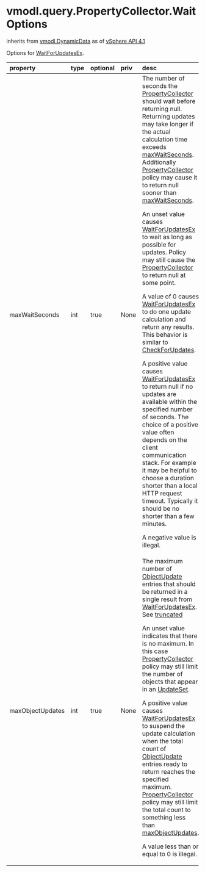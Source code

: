 vmodl.query.PropertyCollector.WaitOptions
=========================================
inherits from [vmodl.DynamicData](docs/vmodl.DynamicData.md)
as of [vSphere API 4.1](vim.version.md#vmodl.query.version.version3)


Options for <a href="vmodl.query.PropertyCollector.md#waitForUpdatesEx">WaitForUpdatesEx</a>.

| property | type | optional | priv | desc |
|:---------|:-----|:---------|:-----|:-----|
| maxWaitSeconds | int | true | None | The number of seconds the <a href="vmodl.query.PropertyCollector.md">PropertyCollector</a> should wait   before returning null. Returning updates may take longer if the   actual calculation time exceeds <a href="vmodl.query.PropertyCollector.WaitOptions.md#maxWaitSeconds">maxWaitSeconds</a>. Additionally <a href="vmodl.query.PropertyCollector.md">PropertyCollector</a> policy may   cause it to return null sooner than <a href="vmodl.query.PropertyCollector.WaitOptions.md#maxWaitSeconds">maxWaitSeconds</a>.    <p> An unset value causes <a href="vmodl.query.PropertyCollector.md#waitForUpdatesEx">WaitForUpdatesEx</a> to wait as   long as possible for updates. Policy may still cause the   <a href="vmodl.query.PropertyCollector.md">PropertyCollector</a> to return null at some point.    <p> A value of 0 causes <a href="vmodl.query.PropertyCollector.md#waitForUpdatesEx">WaitForUpdatesEx</a> to do one update   calculation and return any results. This behavior is similar to <a href="vmodl.query.PropertyCollector.md#checkForUpdates">CheckForUpdates</a>.    <p> A positive value causes <a href="vmodl.query.PropertyCollector.md#waitForUpdatesEx">WaitForUpdatesEx</a> to return   null if no updates are available within the specified number of   seconds. The choice of a positive value often depends on the   client communication stack. For example it may be helpful to   choose a duration shorter than a local HTTP request timeout.   Typically it should be no shorter than a few minutes.    <p> A negative value is illegal. |
| maxObjectUpdates | int | true | None | The maximum number of <a href="vmodl.query.PropertyCollector.ObjectUpdate.md">ObjectUpdate</a>   entries that should be returned in a single result from <a href="vmodl.query.PropertyCollector.md#waitForUpdatesEx">WaitForUpdatesEx</a>. See <a href="vmodl.query.PropertyCollector.UpdateSet.md#truncated">truncated</a>    <p> An unset value indicates that there is no maximum. In this case   <a href="vmodl.query.PropertyCollector.md">PropertyCollector</a> policy may still limit the number of objects   that appear in an <a href="vmodl.query.PropertyCollector.UpdateSet.md">UpdateSet</a>.    <p> A positive value causes <a href="vmodl.query.PropertyCollector.md#waitForUpdatesEx">WaitForUpdatesEx</a> to suspend   the update calculation when the total count of <a href="vmodl.query.PropertyCollector.ObjectUpdate.md">ObjectUpdate</a> entries ready to return reaches   the specified maximum. <a href="vmodl.query.PropertyCollector.md">PropertyCollector</a> policy may still   limit the total count to something less than <a href="vmodl.query.PropertyCollector.WaitOptions.md#maxObjectUpdates">maxObjectUpdates</a>.    <p> A value less than or equal to 0 is illegal. |


